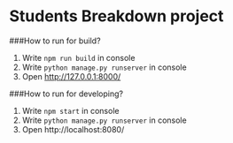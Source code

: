 # Students Breakdown project

###How to run for build?
1. Write `npm run build` in console
2. Write `python manage.py runserver` in console
3. Open http://127.0.0.1:8000/ 

###How to run for developing?
1. Write `npm start` in console
2. Write `python manage.py runserver` in console
3. Open http://localhost:8080/
